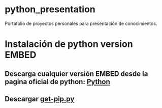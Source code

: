 # python_presentation
Portafolio de proyectos personales para presentación de conocimientos.
# Instalación de python version EMBED
## Descarga cualquier versión EMBED desde la pagina oficial de python: <a href="https://www.python.org/downloads/windows/">Python</a>
## Descargar <a href="[https://www.python.org/downloads/windows/](https://bootstrap.pypa.io/get-pip.py)">get-pip.py</a>

